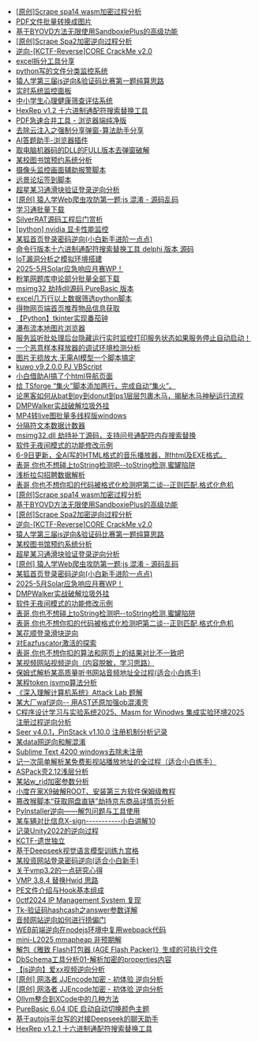 + [[原创]Scrape spa14 wasm加密过程分析](https://www.52pojie.cn/thread-2037819-1-1.html)
+ [PDF文件批量转换成图片](https://www.52pojie.cn/thread-2037811-1-1.html)
+ [基于BYOVD方法无限使用SandboxiePlus的高级功能](https://www.52pojie.cn/thread-2037796-1-1.html)
+ [[原创]Scrape Spa2加密逆向过程分析](https://www.52pojie.cn/thread-2037616-1-1.html)
+ [逆向-[KCTF-Reverse]CORE CrackMe v2.0](https://www.52pojie.cn/thread-2037517-1-1.html)
+ [excel拆分工具分享](https://www.52pojie.cn/thread-2037450-1-1.html)
+ [python写的文件分类监控系统](https://www.52pojie.cn/thread-2037412-1-1.html)
+ [猿人学第三届js逆向&验证码比赛第一题纯算思路](https://www.52pojie.cn/thread-2037361-1-1.html)
+ [实时系统监控面板](https://www.52pojie.cn/thread-2037352-1-1.html)
+ [中小学生心理健康筛查评估系统](https://www.52pojie.cn/thread-2037349-1-1.html)
+ [HexRep v1.2 十六进制通配符搜索替换工具](https://www.52pojie.cn/thread-2037346-1-1.html)
+ [PDF急速合并工具 - 浏览器端纯净版](https://www.52pojie.cn/thread-2037318-1-1.html)
+ [去除云注入之强制分享弹窗-算法助手分享](https://www.52pojie.cn/thread-2037313-1-1.html)
+ [AI答题助手-浏览器插件](https://www.52pojie.cn/thread-2037287-1-1.html)
+ [取电脑机器码的DLL的FULL版本去弹窗破解](https://www.52pojie.cn/thread-2037268-1-1.html)
+ [某校图书馆预约系统分析](https://www.52pojie.cn/thread-2037247-1-1.html)
+ [摄像头监控画面辅助报警脚本](https://www.52pojie.cn/thread-2037219-1-1.html)
+ [远景论坛签到脚本](https://www.52pojie.cn/thread-2037215-1-1.html)
+ [超星某习通滑块验证登录逆向分析](https://www.52pojie.cn/thread-2037138-1-1.html)
+ [[原创] 猿人学Web爬虫攻防第一题:js 混淆 - 源码乱码](https://www.52pojie.cn/thread-2037096-1-1.html)
+ [学习通批量下载](https://www.52pojie.cn/thread-2036978-1-1.html)
+ [SilverRAT源码工程后门赏析](https://www.52pojie.cn/thread-2036963-1-1.html)
+ [[python] nvidia 显卡性能监控](https://www.52pojie.cn/thread-2036810-1-1.html)
+ [某狐首页登录密码逆向(小白新手进阶一点点)](https://www.52pojie.cn/thread-2036785-1-1.html)
+ [命令行版本十六进制通配符搜索替换工具 delphi 版本 源码](https://www.52pojie.cn/thread-2036743-1-1.html)
+ [IoT漏洞分析之模拟环境搭建](https://www.52pojie.cn/thread-2036675-1-1.html)
+ [2025-5月Solar应急响应月赛WP！](https://www.52pojie.cn/thread-2036624-1-1.html)
+ [粉笔网题库申论部分批量全部下载](https://www.52pojie.cn/thread-2036467-1-1.html)
+ [msimg32 劫持dll源码 PureBasic 版本](https://www.52pojie.cn/thread-2036461-1-1.html)
+ [excel几万行以上数据筛选python脚本](https://www.52pojie.cn/thread-2036456-1-1.html)
+ [得物网页端首页推荐物品信息获取](https://www.52pojie.cn/thread-2036327-1-1.html)
+ [【Python】tkinter实现番茄钟](https://www.52pojie.cn/thread-2036323-1-1.html)
+ [瀑布流本地图片浏览器](https://www.52pojie.cn/thread-2036166-1-1.html)
+ [服务监听批处理后台隐藏运行实时监控打印服务状态如果服务停止自动启动！](https://www.52pojie.cn/thread-2036092-1-1.html)
+ [一个恶意样本释放器的调试环境检测分析](https://www.52pojie.cn/thread-2036052-1-1.html)
+ [图片无损放大,无需AI模型一个脚本搞定](https://www.52pojie.cn/thread-2035992-1-1.html)
+ [kuwo v9.2.0.0 PJ VBScript](https://www.52pojie.cn/thread-2035888-1-1.html)
+ [小白借助AI搞了个html导航页面](https://www.52pojie.cn/thread-2035876-1-1.html)
+ [给 TSforge “集火”脚本添加两行，完成自动“集火”。](https://www.52pojie.cn/thread-2035788-1-1.html)
+ [论黑客如何从bat到py到donut到ps1层层包裹木马，揭秘木马神秘运行流程](https://www.52pojie.cn/thread-2035784-1-1.html)
+ [DMPWalker实战破解垃圾外挂](https://www.52pojie.cn/thread-2035779-1-1.html)
+ [MP4转live图批量多线程版windows](https://www.52pojie.cn/thread-2035773-1-1.html)
+ [分隔符文本数据计数器](https://www.52pojie.cn/thread-2035723-1-1.html)
+ [msimg32.dll 劫持补丁源码，支持问号通配符内存搜索替换](https://www.52pojie.cn/thread-2035679-1-1.html)
+ [软件无夜间模式的功能修改示例](https://www.52pojie.cn/thread-2035675-1-1.html)
+ [6-9日更新，全AI写的HTML格式的音乐播放器，附html及EXE格式。](https://www.52pojie.cn/thread-2035651-1-1.html)
+ [表哥,你也不想碰上toString检测吧--toString检测,蜜罐陷阱](https://www.52pojie.cn/thread-2035568-1-1.html)
+ [浅析拉勾招聘数据解析](https://www.52pojie.cn/thread-2035549-1-1.html)
+ [表哥,你也不想你扣的代码被格式化检测吧第二谈--正则匹配,格式化危机](https://www.52pojie.cn/thread-2035543-1-1.html)
+ [[原创]Scrape spa14 wasm加密过程分析](https://www.52pojie.cn/forum.php?mod=viewthread&tid=2037819&extra=page%3D1%26filter%3Dauthor%26orderby%3Ddateline)
+ [基于BYOVD方法无限使用SandboxiePlus的高级功能](https://www.52pojie.cn/forum.php?mod=viewthread&tid=2037796&extra=page%3D1%26filter%3Dauthor%26orderby%3Ddateline)
+ [[原创]Scrape Spa2加密逆向过程分析](https://www.52pojie.cn/forum.php?mod=viewthread&tid=2037616&extra=page%3D1%26filter%3Dauthor%26orderby%3Ddateline)
+ [逆向-[KCTF-Reverse]CORE CrackMe v2.0](https://www.52pojie.cn/forum.php?mod=viewthread&tid=2037517&extra=page%3D1%26filter%3Dauthor%26orderby%3Ddateline)
+ [猿人学第三届js逆向&验证码比赛第一题纯算思路](https://www.52pojie.cn/forum.php?mod=viewthread&tid=2037361&extra=page%3D1%26filter%3Dauthor%26orderby%3Ddateline)
+ [某校图书馆预约系统分析](https://www.52pojie.cn/forum.php?mod=viewthread&tid=2037247&extra=page%3D1%26filter%3Dauthor%26orderby%3Ddateline)
+ [超星某习通滑块验证登录逆向分析](https://www.52pojie.cn/forum.php?mod=viewthread&tid=2037138&extra=page%3D1%26filter%3Dauthor%26orderby%3Ddateline)
+ [[原创] 猿人学Web爬虫攻防第一题:js 混淆 - 源码乱码](https://www.52pojie.cn/forum.php?mod=viewthread&tid=2037096&extra=page%3D1%26filter%3Dauthor%26orderby%3Ddateline)
+ [某狐首页登录密码逆向(小白新手进阶一点点)](https://www.52pojie.cn/forum.php?mod=viewthread&tid=2036785&extra=page%3D1%26filter%3Dauthor%26orderby%3Ddateline)
+ [2025-5月Solar应急响应月赛WP！](https://www.52pojie.cn/forum.php?mod=viewthread&tid=2036624&extra=page%3D1%26filter%3Dauthor%26orderby%3Ddateline)
+ [DMPWalker实战破解垃圾外挂](https://www.52pojie.cn/forum.php?mod=viewthread&tid=2035779&extra=page%3D1%26filter%3Dauthor%26orderby%3Ddateline)
+ [软件无夜间模式的功能修改示例](https://www.52pojie.cn/forum.php?mod=viewthread&tid=2035675&extra=page%3D1%26filter%3Dauthor%26orderby%3Ddateline)
+ [表哥,你也不想碰上toString检测吧--toString检测,蜜罐陷阱](https://www.52pojie.cn/forum.php?mod=viewthread&tid=2035568&extra=page%3D1%26filter%3Dauthor%26orderby%3Ddateline)
+ [表哥,你也不想你扣的代码被格式化检测吧第二谈--正则匹配,格式化危机](https://www.52pojie.cn/forum.php?mod=viewthread&tid=2035543&extra=page%3D1%26filter%3Dauthor%26orderby%3Ddateline)
+ [某花顺登录滑块逆向](https://www.52pojie.cn/forum.php?mod=viewthread&tid=2035508&extra=page%3D1%26filter%3Dauthor%26orderby%3Ddateline)
+ [对Eazfuscator激活的探索](https://www.52pojie.cn/forum.php?mod=viewthread&tid=2035451&extra=page%3D1%26filter%3Dauthor%26orderby%3Ddateline)
+ [表哥,你也不想你扣的算法和网页上的结果对比不一致吧](https://www.52pojie.cn/forum.php?mod=viewthread&tid=2035300&extra=page%3D1%26filter%3Dauthor%26orderby%3Ddateline)
+ [某视频网站视频逆向（内容脱敏，学习思路）](https://www.52pojie.cn/forum.php?mod=viewthread&tid=2035143&extra=page%3D1%26filter%3Dauthor%26orderby%3Ddateline)
+ [保姆式解析某高质量听书网站音频地址全过程(适合小白练手)](https://www.52pojie.cn/forum.php?mod=viewthread&tid=2035137&extra=page%3D1%26filter%3Dauthor%26orderby%3Ddateline)
+ [某程token  jsvmp算法分析](https://www.52pojie.cn/forum.php?mod=viewthread&tid=2034891&extra=page%3D1%26filter%3Dauthor%26orderby%3Ddateline)
+ [《深入理解计算机系统》Attack Lab 题解](https://www.52pojie.cn/forum.php?mod=viewthread&tid=2034829&extra=page%3D1%26filter%3Dauthor%26orderby%3Ddateline)
+ [某大厂waf逆向-- 用AST还原加强ob混淆壳](https://www.52pojie.cn/forum.php?mod=viewthread&tid=2034613&extra=page%3D1%26filter%3Dauthor%26orderby%3Ddateline)
+ [C程序设计学习与实验系统2025、Masm for Winodws 集成实验环境2025 注册过程逆向分析](https://www.52pojie.cn/forum.php?mod=viewthread&tid=2034404&extra=page%3D1%26filter%3Dauthor%26orderby%3Ddateline)
+ [Seer v4.0.1，PinStack v1.10.0 注册机制分析记录](https://www.52pojie.cn/forum.php?mod=viewthread&tid=2034373&extra=page%3D1%26filter%3Dauthor%26orderby%3Ddateline)
+ [某data网逆向和解混淆](https://www.52pojie.cn/forum.php?mod=viewthread&tid=2034020&extra=page%3D1%26filter%3Dauthor%26orderby%3Ddateline)
+ [Sublime Text 4200 windows去除未注册](https://www.52pojie.cn/forum.php?mod=viewthread&tid=2033994&extra=page%3D1%26filter%3Dauthor%26orderby%3Ddateline)
+ [记一次简单解析某免费影视站播放地址的全过程（适合小白练手）](https://www.52pojie.cn/forum.php?mod=viewthread&tid=2033927&extra=page%3D1%26filter%3Dauthor%26orderby%3Ddateline)
+ [ASPack壳2.12浅层分析](https://www.52pojie.cn/forum.php?mod=viewthread&tid=2033861&extra=page%3D1%26filter%3Dauthor%26orderby%3Ddateline)
+ [某站w_rid加密参数分析](https://www.52pojie.cn/forum.php?mod=viewthread&tid=2033704&extra=page%3D1%26filter%3Dauthor%26orderby%3Ddateline)
+ [小度在家X9破解ROOT、安装第三方软件保姆级教程](https://www.52pojie.cn/forum.php?mod=viewthread&tid=2033703&extra=page%3D1%26filter%3Dauthor%26orderby%3Ddateline)
+ [篡改猴脚本“获取网盘直链”劫持京东商品详情页分析](https://www.52pojie.cn/forum.php?mod=viewthread&tid=2033695&extra=page%3D1%26filter%3Dauthor%26orderby%3Ddateline)
+ [PyInstaller逆向——解包问题与工具使用](https://www.52pojie.cn/forum.php?mod=viewthread&tid=2033673&extra=page%3D1%26filter%3Dauthor%26orderby%3Ddateline)
+ [某车辆对比信息X-sign-----------小白讲解10](https://www.52pojie.cn/forum.php?mod=viewthread&tid=2033662&extra=page%3D1%26filter%3Dauthor%26orderby%3Ddateline)
+ [记录Unity2022的逆向过程](https://www.52pojie.cn/forum.php?mod=viewthread&tid=2033644&extra=page%3D1%26filter%3Dauthor%26orderby%3Ddateline)
+ [KCTF-遗世独立](https://www.52pojie.cn/forum.php?mod=viewthread&tid=2033134&extra=page%3D1%26filter%3Dauthor%26orderby%3Ddateline)
+ [基于Deepseek视觉语言模型训练九宫格](https://www.52pojie.cn/forum.php?mod=viewthread&tid=2032868&extra=page%3D1%26filter%3Dauthor%26orderby%3Ddateline)
+ [某投资网站登录密码逆向(适合小白新手)](https://www.52pojie.cn/forum.php?mod=viewthread&tid=2032824&extra=page%3D1%26filter%3Dauthor%26orderby%3Ddateline)
+ [关于vmp3.2的一点研究心得](https://www.52pojie.cn/forum.php?mod=viewthread&tid=2032343&extra=page%3D1%26filter%3Dauthor%26orderby%3Ddateline)
+ [VMP 3.8.4 替换Hwid 思路](https://www.52pojie.cn/forum.php?mod=viewthread&tid=2032305&extra=page%3D1%26filter%3Dauthor%26orderby%3Ddateline)
+ [PE文件介绍与Hook基本组成](https://www.52pojie.cn/forum.php?mod=viewthread&tid=2032071&extra=page%3D1%26filter%3Dauthor%26orderby%3Ddateline)
+ [0ctf2024 IP Management System 复现](https://www.52pojie.cn/forum.php?mod=viewthread&tid=2031736&extra=page%3D1%26filter%3Dauthor%26orderby%3Ddateline)
+ [Tk-验证码hashcash之answer参数详解](https://www.52pojie.cn/forum.php?mod=viewthread&tid=2031712&extra=page%3D1%26filter%3Dauthor%26orderby%3Ddateline)
+ [音频网站逆向如何进行捞偏门](https://www.52pojie.cn/forum.php?mod=viewthread&tid=2031462&extra=page%3D1%26filter%3Dauthor%26orderby%3Ddateline)
+ [WEB前端逆向在nodejs环境中复用webpack代码](https://www.52pojie.cn/forum.php?mod=viewthread&tid=2031316&extra=page%3D1%26filter%3Dauthor%26orderby%3Ddateline)
+ [mini-L2025 mmapheap 非预期解](https://www.52pojie.cn/forum.php?mod=viewthread&tid=2031038&extra=page%3D1%26filter%3Dauthor%26orderby%3Ddateline)
+ [解包《雅致 Flash打包器 (AGE Flash Packer)》生成的可执行文件](https://www.52pojie.cn/forum.php?mod=viewthread&tid=2030676&extra=page%3D1%26filter%3Dauthor%26orderby%3Ddateline)
+ [DbSchema工具分析01-解析加密的properties内容](https://www.52pojie.cn/forum.php?mod=viewthread&tid=2030533&extra=page%3D1%26filter%3Dauthor%26orderby%3Ddateline)
+ [【js逆向】爱xx视频逆向分析](https://www.52pojie.cn/forum.php?mod=viewthread&tid=2030526&extra=page%3D1%26filter%3Dauthor%26orderby%3Ddateline)
+ [[原创] 网洛者 JJEncode加密 - 初体验 逆向分析](https://www.52pojie.cn/forum.php?mod=viewthread&tid=2037870&extra=page%3D1%26filter%3Dauthor%26orderby%3Ddateline)
+ [[原创] 网洛者 JJEncode加密 - 初体验 逆向分析](https://www.52pojie.cn/thread-2037870-1-1.html)
+ [Ollvm整合到XCode中的几种方法](https://www.52pojie.cn/thread-2037867-1-1.html)
+ [PureBasic 6.04 IDE 启动自动切换颜色主题](https://www.52pojie.cn/thread-2037863-1-1.html)
+ [基于autojs平台写的对接Deepseek的聊天助手](https://www.52pojie.cn/thread-2037980-1-1.html)
+ [HexRep v1.2.1 十六进制通配符搜索替换工具](https://www.52pojie.cn/thread-2037346-1-1.html)
